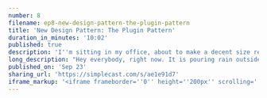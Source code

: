 ```yaml
---
number: 8
filename: ep8-new-design-pattern-the-plugin-pattern
title: 'New Design Pattern: The Plugin Pattern'
duration_in_minutes: '10:02'
published: true
description: 'I''m sitting in my office, about to make a decent size refactor to Livewire''s core, and thought I''d tell you about it!'
long_description: "Hey everybody, right now. It is pouring rain outside my window in my office and I just love that so much. I love the sound. It makes me feel like I'm in a cozy shelter like a fort when your kid anyway. So I titled this new design pattern the plug-in pattern so this may exist or not or whatever.\r\n\r\nBut basically it's something that I've been pondering about this new way of writing code that I want to move the live work or two. And I think it'll be interesting and useful for really any project but probably more open source projects, who knows. So the idea is I'm actually coming up with this off the cuff.\r\n\r\nSo it's going to sound like like it's well thought out but it's not the idea. That all or as much functionality as you can for a core four core features inside of a plug-in or package. You should write as plug-ins for for that package what I mean by that is so Livewire offers all these directives.\r\n\r\nSo wire: click while your colon pole, you know, anything like that. I eventually would like to allow the user to register their own hooks so that you could make wire: funada Ledoux. I don't know and and the syntax might be something like Livewire dot directive register the name and then some call back or something like that.\r\n\r\nWell, what if. Even the internal hooks. Sorry the internal directives what if they used the exact same system so that if your Source diving you're not, you know, it's not like I guess userland and whatever the opposite of that is core core software land feels. The same so an example of this in laravel would be lets say so when you register a custom blade directive and laravel.\r\n\r\nSo blade directive is the at whatever so a diff is a blade directive if you want to register a custom one, it's Blade the blade facade:: directive you pass in a name and then you pass in a callback that you know that you return the rendered HTML from when you Source dive laravel, you'll find it's not as simple like you don't find any place in laravel core that all the.\r\n\r\nAre registered that way they're inside of these compiler traits and they're like the it or the like let's say the unless directive is a method called compiled unless and there's magic happening and do that which I think you know isn't a great experience as a source diver. Maybe it makes sense for somebody writing the laravel framework, but how cool would it be if even the core laravel?\r\n\r\nDirectives were where actual you know, custom register directed. So somewhere in their vocal cords, he played:: directive so this this could apply to so many different areas of Livewire the obvious one. The one that I the one that I sort of came to this with was custom directives, but I start to think about it how I could apply it in all sorts of different ways.\r\n\r\nSo there's custom directives. There's custom actual blade directives inside Livewire that I'd like to offer where you can register blade directives that only. Run within a live wire request. So you're not, you know messing with the global blade namespace. So there's actually only one right now that exists the at this directive for JavaScript stuff.\r\n\r\nBut but I want to make those extensible and actual plugins like right now. I have a trait called use pagination. I think that basically makes a Livewire component all. It adds functionality for for pagination. It kind of hijacks levels default pagination. So maybe there's a way that I could make this more extensible and use it in the core.\r\n\r\nAnother thought I had was data tables that's going to be something that a really common use case for Livewire at some point. I really want to sink my teeth into it and make a data tables implementation like a first-class API that you can use to make data tables in your apps with Livewire. And I think this is the kind of thing that maybe I wouldn't want in core.\r\n\r\nMaybe I would want it to be like a composer require Livewire / data tables and it all just kind of works. So anyway, this is kind of where my brain is going and one of the founding motivations behind. This is the make more things the same principle. I think this is a Sandi Metz thing. I don't really remember exactly but I think it is Sandi Metz.\r\n\r\nI'm probably just paraphrasing but I love this piece of coding wisdom make more things the same and this is a perfect example the things that were different before so in in registering blade directives in laravel to use that example, there's the. The way that it's used in the core. Where is this custom these custom traits with these methods and then there's the way that users can use and user land like blade colon colon directive to register your custom directives to apply the make more things the same pattern is too.\r\n\r\nMake one unified interface for registering blade directives whether it's user register our developer registering a blade directive or Taylor creating a new blade direct at this way. So that that sort of the the plug-in pattern here's another place that I want to apply it. This is a little bit more zoomed in and a lower level.\r\n\r\nDetail so Livewire is kind of like vue.js in that it does Dom dipping. So when live where calls out to the server, it renders blade or start renders some Dom gets the HTML back it Compares it with what's on the page and it uses a plug-in called morph Dom that walks through the Dom tree and decides if things are the same or if they're different and if they're different it only updates what's different.\r\n\r\nSo this way you're not wiping out big parts of your Dom and you know, losing focus stayed and input values and all. Stuff like that. It's really efficient, and it's really fast and this is all great. But there's lots of things I have to do so morph down provides hooks itself for things like on before L update which is like before an element is updated by morph Dom you can do stuff to it or decide to disable that behavior.\r\n\r\nSo there's these hooks that morphed I'm offers and there's all sorts of like it's really hard to just jump into this without explaining live where Corbett. Basically there's lots of places where an element is created updated or destroyed Live Wire is the thing that's doing that. And I have to hook hook things unto their and to those those places in the life cycle for everything to work.\r\n\r\nSo one example is wire: loading when you add that directive to an element, it's hidden by default, but then when live wires loading, it adds like display block or something to the elements so that it shows. So there's I have this loading manager. It's a class that basically keeps track of all the elements that have that directive attached so that I can toggle them and and toggle them all I can type of them on and off.\r\n\r\nSo this pattern if I move to this pattern instead of having these these little like Livewire or sorry loading manager dot register loading or something scattered throughout the code base if I had a unified interface that was like on before element destroyed. And a user and user land so you and you're using live where you can hook into this yourself if you want to do stuff and I can hook into it for all sorts of core functionality.\r\n\r\nSo that's a little bit hard to explain without giving specific code examples or without you seeing the code base. But just know that there's tons of instances where this would be super useful. The reason this all came about is because I'm reading Sebastian to dyn's. I never know if I pronounce his name, right?\r\n\r\nI really should ask him that Sebastian to dyn's blog post. You just did a blog post on like using vanilla J's to solve a simple problem instead of reaching for view right up my alley. I love it. I love what he did. Forget about Livewire. He did the right thing. It's great. It's a great post. You should check it out, but I can't help but read it and think oh my gosh, this would be so much easier in Livewire.\r\n\r\nBut one thing that it was missing that he had was offline state. So he added a little indicator in the top right that shows when the connection is offline because it's okay to give you the gist. It's a status page for Flair that new era tracking app that shows I think it's just the the flare app status page.\r\n\r\nIt's like if flare is working if the flare servers are up or down I don't even. And it gives some sort of indication like red or green and he's just pulling like we talked about in the last episode where he's just hitting Ajax hitting the server swapping in HTML every so often but he listens to an online or offline event that browsers fire when computer goes offline and if that's the case, he shows a little off line indicator in the top, right so, you know that you're not getting a live update and I think that's really cool live where doesn't have anything like that people have asked in the GitHub.\r\n\r\nSo I thought well I should add a wire: And to an element so that I can toggle. So let's just say it works like while you're loading if if the thing is online than whatever that element is its just doesn't show if the app goes offline then those elements that have a wire: offline will show so I went to add this and I thought oh man, I'm gonna have to register this just like I did the loading indicator.\r\n\r\nSo everywhere. I handle wire loading. I have to handle wire offline. I thought if I moved to this make everything a plug-in make everything extensible make everything hooks that I could make one hook. That that is just like, you know, I could just hook in. Okay, I can have one file that's just in charge of the offline functionality and hook into the places.\r\n\r\nI need to hook into them. So maybe this is called the hooking pattern or whatever. There's probably a million different things here. But the way I see it, we're all so it's all skirting around this principle of like make everything extensible make everything lifecycle hooks so that the users can register their own things in a custom unified way and you can too and it's all founded on the.\r\n\r\nSupport of make more things the same. I hope this was interesting for you. I'm literally about to go right this refactor. I just wanted to let you know what I was doing before I get to it. So thanks for listening as always some outro music that doesn't exist now then identity."
published_on: 'Sep 23'
sharing_url: 'https://simplecast.com/s/ae1e91d7'
iframe_markup: '<iframe frameborder=''0'' height=''200px'' scrolling=''no'' seamless src=''https://embed.simplecast.com/ae1e91d7?color=f5f5f5'' width=''100%''></iframe>'
---
```

